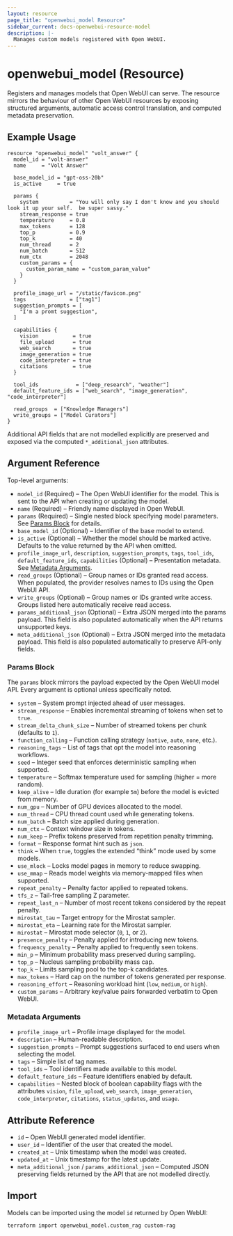 ```yaml
---
layout: resource
page_title: "openwebui_model Resource"
sidebar_current: docs-openwebui-resource-model
description: |-
  Manages custom models registered with Open WebUI.
---
```


# openwebui_model (Resource)

Registers and manages models that Open WebUI can serve. The resource mirrors the behaviour of other Open WebUI resources by exposing structured arguments, automatic access control translation, and computed metadata preservation.

## Example Usage

```hcl
resource "openwebui_model" "volt_answer" {
  model_id = "volt-answer"
  name     = "Volt Answer"

  base_model_id = "gpt-oss-20b"
  is_active     = true

  params {
    system          = "You will only say I don't know and you should look it up your self.  be super sassy."
    stream_response = true
    temperature     = 0.8
    max_tokens      = 128
    top_p           = 0.9
    top_k           = 40
    num_thread      = 2
    num_batch       = 512
    num_ctx         = 2048
    custom_params = {
      custom_param_name = "custom_param_value"
    }
  }

  profile_image_url = "/static/favicon.png"
  tags              = ["tag1"]
  suggestion_prompts = [
    "I'm a promt suggestion",
  ]

  capabilities {
    vision           = true
    file_upload      = true
    web_search       = true
    image_generation = true
    code_interpreter = true
    citations        = true
  }

  tool_ids            = ["deep_research", "weather"]
  default_feature_ids = ["web_search", "image_generation", "code_interpreter"]

  read_groups  = ["Knowledge Managers"]
  write_groups = ["Model Curators"]
}
```

Additional API fields that are not modelled explicitly are preserved and exposed via the computed `*_additional_json` attributes.

## Argument Reference

Top-level arguments:

* `model_id` (Required) – The Open WebUI identifier for the model. This is sent to the API when creating or updating the model.
* `name` (Required) – Friendly name displayed in Open WebUI.
* `params` (Required) – Single nested block specifying model parameters. See [Params Block](#params-block) for details.
* `base_model_id` (Optional) – Identifier of the base model to extend.
* `is_active` (Optional) – Whether the model should be marked active. Defaults to the value returned by the API when omitted.
* `profile_image_url`, `description`, `suggestion_prompts`, `tags`, `tool_ids`, `default_feature_ids`, `capabilities` (Optional) – Presentation metadata. See [Metadata Arguments](#metadata-arguments).
* `read_groups` (Optional) – Group names or IDs granted read access. When populated, the provider resolves names to IDs using the Open WebUI API.
* `write_groups` (Optional) – Group names or IDs granted write access. Groups listed here automatically receive read access.
* `params_additional_json` (Optional) – Extra JSON merged into the params payload. This field is also populated automatically when the API returns unsupported keys.
* `meta_additional_json` (Optional) – Extra JSON merged into the metadata payload. This field is also populated automatically to preserve API-only fields.

### Params Block

The `params` block mirrors the payload expected by the Open WebUI model API. Every argument is optional unless specifically noted.

* `system` – System prompt injected ahead of user messages.
* `stream_response` – Enables incremental streaming of tokens when set to `true`.
* `stream_delta_chunk_size` – Number of streamed tokens per chunk (defaults to `1`).
* `function_calling` – Function calling strategy (`native`, `auto`, `none`, etc.).
* `reasoning_tags` – List of tags that opt the model into reasoning workflows.
* `seed` – Integer seed that enforces deterministic sampling when supported.
* `temperature` – Softmax temperature used for sampling (higher = more random).
* `keep_alive` – Idle duration (for example `5m`) before the model is evicted from memory.
* `num_gpu` – Number of GPU devices allocated to the model.
* `num_thread` – CPU thread count used while generating tokens.
* `num_batch` – Batch size applied during generation.
* `num_ctx` – Context window size in tokens.
* `num_keep` – Prefix tokens preserved from repetition penalty trimming.
* `format` – Response format hint such as `json`.
* `think` – When `true`, toggles the extended “think” mode used by some models.
* `use_mlock` – Locks model pages in memory to reduce swapping.
* `use_mmap` – Reads model weights via memory-mapped files when supported.
* `repeat_penalty` – Penalty factor applied to repeated tokens.
* `tfs_z` – Tail-free sampling Z parameter.
* `repeat_last_n` – Number of most recent tokens considered by the repeat penalty.
* `mirostat_tau` – Target entropy for the Mirostat sampler.
* `mirostat_eta` – Learning rate for the Mirostat sampler.
* `mirostat` – Mirostat mode selector (`0`, `1`, or `2`).
* `presence_penalty` – Penalty applied for introducing new tokens.
* `frequency_penalty` – Penalty applied to frequently seen tokens.
* `min_p` – Minimum probability mass preserved during sampling.
* `top_p` – Nucleus sampling probability mass cap.
* `top_k` – Limits sampling pool to the top-k candidates.
* `max_tokens` – Hard cap on the number of tokens generated per response.
* `reasoning_effort` – Reasoning workload hint (`low`, `medium`, or `high`).
* `custom_params` – Arbitrary key/value pairs forwarded verbatim to Open WebUI.

### Metadata Arguments

* `profile_image_url` – Profile image displayed for the model.
* `description` – Human-readable description.
* `suggestion_prompts` – Prompt suggestions surfaced to end users when selecting the model.
* `tags` – Simple list of tag names.
* `tool_ids` – Tool identifiers made available to this model.
* `default_feature_ids` – Feature identifiers enabled by default.
* `capabilities` – Nested block of boolean capability flags with the attributes `vision`, `file_upload`, `web_search`, `image_generation`, `code_interpreter`, `citations`, `status_updates`, and `usage`.

## Attribute Reference

* `id` – Open WebUI generated model identifier.
* `user_id` – Identifier of the user that created the model.
* `created_at` – Unix timestamp when the model was created.
* `updated_at` – Unix timestamp for the latest update.
* `meta_additional_json` / `params_additional_json` – Computed JSON preserving fields returned by the API that are not modelled directly.

## Import

Models can be imported using the model `id` returned by Open WebUI:

```bash
terraform import openwebui_model.custom_rag custom-rag
```
